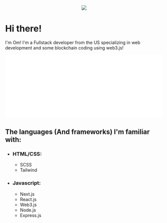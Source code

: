 <div align="center" borderRadius="10px">
  <img src="https://github.com/123om123.png?size=100"></img>
</div>

# Hi there!

I'm Om! I'm a Fullstack developer from the US specializing in web development and some blockchain coding using web3.js!

<p>
  <img src="https://raw.githubusercontent.com/123om123/123om123/main/tags.svg"></img>
</p>

## The languages (And frameworks) I'm familiar with:

  - ### HTML/CSS:

    - SCSS
    - Tailwind
  
  - ### Javascript:

    - Next.js
    - React.js
    - Web3.js
    - Node.js
    - Express.js
